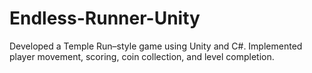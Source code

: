 # Endless-Runner-Unity
Developed a Temple Run–style game using Unity and C#. Implemented player movement, scoring, coin collection, and level completion.
